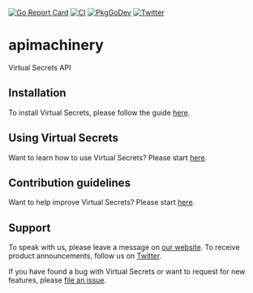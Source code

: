 [![Go Report Card](https://goreportcard.com/badge/go.virtual-secrets.dev/apimachinery)](https://goreportcard.com/report/go.virtual-secrets.dev/apimachinery)
[![CI](https://github.com/virtual-secrets/apimachinery/actions/workflows/ci.yml/badge.svg)](https://github.com/virtual-secrets/apimachinery/actions/workflows/ci.yml)
[![PkgGoDev](https://pkg.go.dev/badge/go.virtual-secrets.dev/apimachinery)](https://pkg.go.dev/go.virtual-secrets.dev/apimachinery)
[![Twitter](https://img.shields.io/twitter/follow/kubedb.svg?style=social&logo=twitter&label=Follow)](https://twitter.com/intent/follow?screen_name=KubeDB)

# apimachinery

Virtual Secrets API

## Installation

To install Virtual Secrets, please follow the guide [here](https://virtual-secrets.dev/docs/latest/setup/).

## Using Virtual Secrets

Want to learn how to use Virtual Secrets? Please start [here](https://virtual-secrets.dev/docs/latest/guides/).

## Contribution guidelines

Want to help improve Virtual Secrets? Please start [here](https://virtual-secrets.dev/docs/latest/welcome/contributing/).

## Support

To speak with us, please leave a message on [our website](https://appscode.com/contact/). To receive product announcements, follow us on [Twitter](https://twitter.com/AppsCodeHQ).

If you have found a bug with Virtual Secrets or want to request for new features, please [file an issue](https://github.com/virtual-secrets/project/issues/new).
